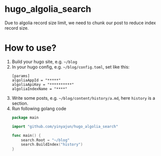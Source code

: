 # hugo_algolia_search

Due to algolia record size limit, we need to chunk our post to reduce index record size.


# How to use?
1. Build your hugo site, e.g. `~/blog`
2. In your hugo config, e.g. `~/blog/config.toml`, set like this:
    ```
    [params]
    algoliaAppId = "*****"
    algoliaApiKey = "**********"
    algoliaIndexName = "****"
    ```
3. Write some posts, e.g. `~/blog/content/history/a.md`, here `history` is a section.
4. Run following golang code
    ```go
    package main

    import "github.com/yinyajun/hugo_algolia_search"

    func main() {
    	search.Root = "~/blog"
    	search.BuildIndex("history")
    }
    ```
